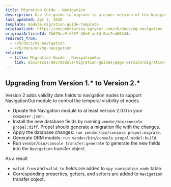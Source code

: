 ```yaml
---
title: Migration Guide - Navigation
description: Use the guide to migrate to a newer version of the Navigation module.
last_updated: Apr 3, 2020
template: module-migration-guide-template
originalLink: https://documentation.spryker.com/v5/docs/mg-navigation
originalArticleId: 7b675cc9-e957-40e8-ac8d-0ac7cd60344a
redirect_from:
  - /v5/docs/mg-navigation
  - /v5/docs/en/mg-navigation
related:
  - title: Migration Guide - NavigationGui
    link: docs/scos/dev/module-migration-guides/page.version/migration-guide-navigationgui.html
---
```


## Upgrading from Version 1.* to Version 2.*

Version 2 adds validity date fields to navigation nodes to support NavigationGui module to control the temporal visibility of nodes.

* Update the Navigation module to at least  version 2.0.0 in your `composer.json`.
* Install the new database fields by running `vendor/bin/console propel:diff`. Propel should generate a migration file with the changes.
* Apply the database changes: `run vendor/bin/console propel:migrate`.
* Generate ORM models: `run vendor/bin/console propel:model:build`.
* Run `vendor/bin/console transfer:generate` to generate the new fields into the `Navigation` transfer object.

As a result

* `valid_from` and `valid_to` fields are added to `spy_navigation_node` table.
* Corresponding properties, getters, and setters are added to `Navigation` transfer object.

<!-- Last review date: Sep 21, 2017 by Karoly Gerner -->

